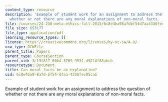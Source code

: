 ```yaml
---
content_type: resource
description: 'Example of student work for an assignment to address the question of
  whether or not there are any moral explanations of non-moral facts. '
file: /courses/24-230-meta-ethics-fall-2015/6c8e4ba98a7dbf54d7aa4336fec05cab_MIT24_230F15_Paper1.pdf
file_size: 653177
file_type: application/pdf
learning_resource_types: []
license: https://creativecommons.org/licenses/by-nc-sa/4.0/
ocw_type: OCWFile
parent_title: Papers
parent_type: CourseSection
parent_uid: 3c13f817-60b4-3769-9531-d9214f88abcb
resourcetype: Document
title: Can moral facts be an explanation?
uid: 6c8e4ba9-8a7d-bf54-d7aa-4336fec05cab
---
```

Example of student work for an assignment to address the question of whether or not there are any moral explanations of non-moral facts. 
